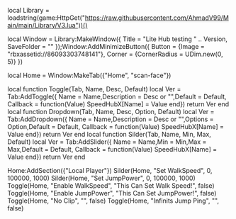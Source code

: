 local Library = loadstring(game:HttpGet("https://raw.githubusercontent.com/AhmadV99/Main/main/Library/V3.lua"))()

local Window = Library:MakeWindow({
    Title = "Lite Hub testing " .. Version,
    SaveFolder = ""
});Window:AddMinimizeButton({
    Button = {Image = "rbxassetid://86093303748141"},
    Corner = {CornerRadius = UDim.new(0, 5)}
})

local Home = Window:MakeTab({"Home", "scan-face"})

local function Toggle(Tab, Name, Desc, Default)
  local Ver = Tab:AddToggle({
    Name = Name,Description = Desc or "",Default = Default,
    Callback = function(Value)
      SpeedHubX[Name] = Value
    end})
    return Ver
end
local function Dropdown(Tab, Name, Desc, Option, Default)
  local Ver = Tab:AddDropdown({
    Name = Name,Description = Desc or "",Options = Option,Default = Default,
    Callback = function(Value)
      SpeedHubX[Name] = Value
    end})
    return Ver
end
local function Silder(Tab, Name, Min, Max, Default)
  local Ver = Tab:AddSlider({
    Name = Name,Min = Min,Max = Max,Default = Default,
    Callback = function(Value)
      SpeedHubX[Name] = Value
    end})
    return Ver
end

Home:AddSection({"Local Player"})
Silder(Home, "Set WalkSpeed", 0, 100000, 1000)
Silder(Home, "Set JumpPower", 0, 100000, 1000)
Toggle(Home, "Enable WalkSpeed", "This Can Set Walk Speed!", false)
Toggle(Home, "Enable JumpPower", "This Can Set JumpPower!", false)
Toggle(Home, "No Clip", "", false)
Toggle(Home, "Infinits Jump Ping", "", false)

